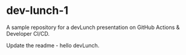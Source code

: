 # dev-lunch-1

A sample repository for a devLunch presentation on GitHub Actions & Developer CI/CD.

Update the readme - hello devLunch.
